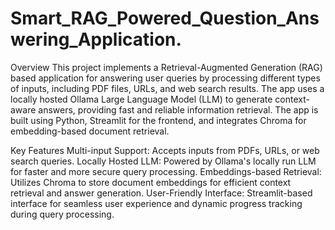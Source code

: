 # Smart_RAG_Powered_Question_Answering_Application.
Overview
This project implements a Retrieval-Augmented Generation (RAG) based application for answering user queries by processing different types of inputs, including PDF files, URLs, and web search results. The app uses a locally hosted Ollama Large Language Model (LLM) to generate context-aware answers, providing fast and reliable information retrieval. The app is built using Python, Streamlit for the frontend, and integrates Chroma for embedding-based document retrieval.

Key Features
Multi-input Support: Accepts inputs from PDFs, URLs, or web search queries.
Locally Hosted LLM: Powered by Ollama's locally run LLM for faster and more secure query processing.
Embeddings-based Retrieval: Utilizes Chroma to store document embeddings for efficient context retrieval and answer generation.
User-Friendly Interface: Streamlit-based interface for seamless user experience and dynamic progress tracking during query processing.
